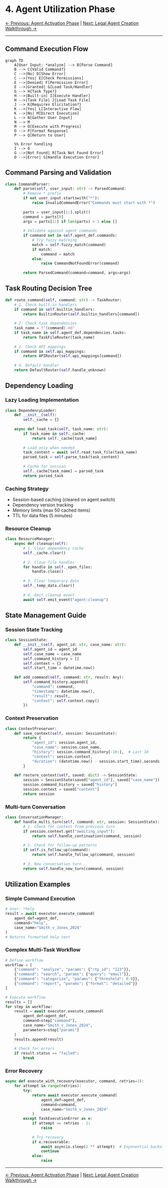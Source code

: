# 4. Agent Utilization Phase

[← Previous: Agent Activation Phase](03-agent-activation-phase.md) | [Next: Legal Agent Creation Walkthrough →](05-legal-agent-walkthrough.md)

---

## Command Execution Flow

```mermaid
graph TD
    A[User Input: *analyze] --> B[Parse Command]
    B --> C{Valid Command?}
    C -->|No| D[Show Error]
    C -->|Yes| E[Check Permissions]
    E -->|Denied| F[Permission Error]
    E -->|Granted| G[Load Task/Handler]
    G --> H{Task Type?}
    H -->|Built-in| I[Execute Handler]
    H -->|Task File| J[Load Task File]
    J --> K{Requires Elicitation?}
    K -->|Yes| L[Interactive Flow]
    K -->|No| M[Direct Execution]
    L --> N[Gather User Input]
    N --> M
    M --> O[Execute with Progress]
    O --> P[Format Response]
    P --> Q[Return to User]
    
    %% Error handling
    I --> O
    G -->|Not Found| R[Task Not Found Error]
    O -->|Error| S[Handle Execution Error]
```

## Command Parsing and Validation

```python
class CommandParser:
    def parse(self, user_input: str) -> ParsedCommand:
        # Remove * prefix
        if not user_input.startswith("*"):
            raise InvalidCommandError("Commands must start with *")
        
        parts = user_input[1:].split()
        command = parts[0]
        args = parts[1:] if len(parts) > 1 else []
        
        # Validate against agent commands
        if command not in self.agent_def.commands:
            # Try fuzzy matching
            match = self.fuzzy_match(command)
            if match:
                command = match
            else:
                raise CommandNotFoundError(command)
        
        return ParsedCommand(command=command, args=args)
```

## Task Routing Decision Tree

```python
def route_command(self, command: str) -> TaskRouter:
    # 1. Check built-in handlers
    if command in self.builtin_handlers:
        return BuiltinRouter(self.builtin_handlers[command])
    
    # 2. Check task dependencies
    task_name = f"{command}.md"
    if task_name in self.agent_def.dependencies.tasks:
        return TaskFileRouter(task_name)
    
    # 3. Check API mappings
    if command in self.api_mappings:
        return APIRouter(self.api_mappings[command])
    
    # 4. Default handler
    return DefaultRouter(self.handle_unknown)
```

## Dependency Loading

### Lazy Loading Implementation

```python
class DependencyLoader:
    def __init__(self):
        self._cache = {}
        
    async def load_task(self, task_name: str):
        if task_name in self._cache:
            return self._cache[task_name]
        
        # Load only when needed
        task_content = await self.read_task_file(task_name)
        parsed_task = self.parse_task(task_content)
        
        # Cache for session
        self._cache[task_name] = parsed_task
        return parsed_task
```

### Caching Strategy

- Session-based caching (cleared on agent switch)
- Dependency version tracking
- Memory limits (max 50 cached items)
- TTL for data files (5 minutes)

### Resource Cleanup

```python
class ResourceManager:
    async def cleanup(self):
        # 1. Clear dependency cache
        self._cache.clear()
        
        # 2. Close file handles
        for handle in self._open_files:
            handle.close()
        
        # 3. Clear temporary data
        self._temp_data.clear()
        
        # 4. Emit cleanup event
        await self.emit_event("agent:cleanup")
```

## State Management Guide

### Session State Tracking

```python
class SessionState:
    def __init__(self, agent_id: str, case_name: str):
        self.agent_id = agent_id
        self.case_name = case_name
        self.command_history = []
        self.context = {}
        self.start_time = datetime.now()
        
    def add_command(self, command: str, result: Any):
        self.command_history.append({
            "command": command,
            "timestamp": datetime.now(),
            "result": result,
            "context": self.context.copy()
        })
```

### Context Preservation

```python
class ContextPreserver:
    def save_context(self, session: SessionState):
        return {
            "agent_id": session.agent_id,
            "case_name": session.case_name,
            "history": session.command_history[-10:],  # Last 10
            "context": session.context,
            "duration": (datetime.now() - session.start_time).seconds
        }
    
    def restore_context(self, saved: dict) -> SessionState:
        session = SessionState(saved["agent_id"], saved["case_name"])
        session.command_history = saved["history"]
        session.context = saved["context"]
        return session
```

### Multi-turn Conversation

```python
class ConversationManager:
    def handle_multi_turn(self, command: str, session: SessionState):
        # 1. Check for context from previous turn
        if session.context.get("awaiting_input"):
            return self.handle_continuation(command, session)
        
        # 2. Check for follow-up patterns
        if self.is_follow_up(command):
            return self.handle_follow_up(command, session)
        
        # 3. New conversation turn
        return self.handle_new_turn(command, session)
```

## Utilization Examples

### Simple Command Execution

```python
# User: *help
result = await executor.execute_command(
    agent_def=agent_def,
    command="help",
    case_name="Smith_v_Jones_2024"
)
# Returns formatted help text
```

### Complex Multi-Task Workflow

```python
# Define workflow
workflow = [
    {"command": "analyze", "params": {"rtp_id": "123"}},
    {"command": "search", "params": {"query": "email"}},
    {"command": "categorize", "params": {"threshold": 0.8}},
    {"command": "report", "params": {"format": "detailed"}}
]

# Execute workflow
results = []
for step in workflow:
    result = await executor.execute_command(
        agent_def=agent_def,
        command=step["command"],
        case_name="Smith_v_Jones_2024",
        parameters=step["params"]
    )
    results.append(result)
    
    # Check for errors
    if result.status == "failed":
        break
```

### Error Recovery

```python
async def execute_with_recovery(executor, command, retries=3):
    for attempt in range(retries):
        try:
            return await executor.execute_command(
                agent_def=agent_def,
                command=command,
                case_name="Smith_v_Jones_2024"
            )
        except TaskExecutionError as e:
            if attempt == retries - 1:
                raise
            
            # Try recovery
            if e.recoverable:
                await asyncio.sleep(2 ** attempt)  # Exponential backoff
                continue
            else:
                raise
```

---

[← Previous: Agent Activation Phase](03-agent-activation-phase.md) | [Next: Legal Agent Creation Walkthrough →](05-legal-agent-walkthrough.md)